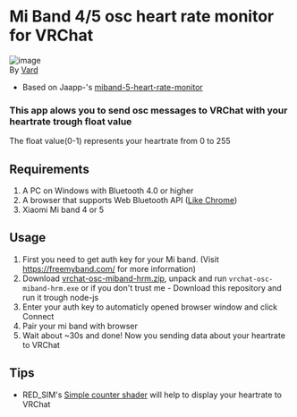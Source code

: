 # Mi Band 4/5 osc heart rate monitor for VRChat
![image](https://i.imgur.com/J6bFJ7u.png)  
By [Vard](https://twitter.com/VardFree)
- Based on Jaapp-'s [miband-5-heart-rate-monitor](https://github.com/Jaapp-/miband-5-heart-rate-monitor)

### This app alows you to send osc messages to VRChat with your heartrate trough float value
The float value(0-1) represents your heartrate from 0 to 255

## Requirements
1. A PC on Windows with Bluetooth 4.0 or higher
2. A browser that supports Web Bluetooth API ([Like Chrome](https://google.com/chrome))
3. Xiaomi Mi band 4 or 5

## Usage

1. First you need to get auth key for your Mi band. (Visit https://freemyband.com/ for more information)
2. Download [vrchat-osc-miband-hrm.zip](https://github.com/vard88508/vrchat-osc-miband-hrm/releases), unpack and run `vrchat-osc-miband-hrm.exe` or if you don't trust me - Download this repository and run it trough node-js
3. Enter your auth key to automaticly opened browser window and click Connect
4. Pair your mi band with browser
5. Wait about ~30s and done! Now you sending data about your heartrate to VRChat

## Tips
- RED_SIM's [Simple counter shader](https://test.com/) will help to display your heartrate to VRChat
